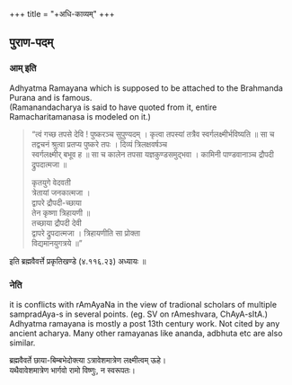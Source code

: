 +++
title = "+अधि-काव्यम्"
+++

## पुराण-पदम्
### आम् इति
Adhyatma Ramayana which is supposed to be attached to the Brahmanda Purana and is famous.  
(Ramanandacharya is said to have quoted from it, entire Ramacharitamanasa is modeled on it.)

> “त्वं गच्छ तपसे देवि ! पुष्करञ्च सुपुण्यदम् ।
कृत्वा तपस्यां तत्रैव स्वर्गलक्ष्मीर्भविष्यति ॥
सा च तद्वचनं श्रुत्वा प्रतप्य पुष्करे तपः ।
दिव्यं त्रिलक्षवर्षञ्च  
स्वर्गलक्ष्मीर् बभूव ह ॥
सा च कालेन तपसा यज्ञकुण्डसमुद्भवा ।
कामिनी पाण्डवानाञ्च द्रौपदी द्रुपदात्मजा ॥
> 
> कृतयुगे वेदवती  
त्रेतायां जनकात्मजा ।  
द्वापरे द्रौपदी-च्छाया  
तेन कृष्णा त्रिहायणी ॥  
तच्छाया द्रौपदी देवी  
द्वापरे द्रुपदात्मजा ।
त्रिहायणीति सा प्रोक्ता  
विद्यमानयुगत्रये ॥”  

इति ब्रह्मवैवर्त्ते प्रकृतिखण्डे (४.११६.२३) अध्यायः ॥


### नेति
it is conflicts with rAmAyaNa in the view of tradional scholars of multiple sampradAya-s in several points. (eg. SV on rAmeshvara, ChAyA-sItA.)  
Adhyatma ramayana is mostly a post 13th century work. Not cited by any ancient acharya. Many other ramayanas like ananda, adbhuta etc are also similar.

ब्रह्मवैवर्ते छाया-बिम्बभेदोक्त्या ऽत्रावेशमात्रेण लक्ष्मीत्वम् ऊहे।  
यथैवावेशमात्रेण भार्गवो रामो विष्णुः, न स्वरूपतः।
